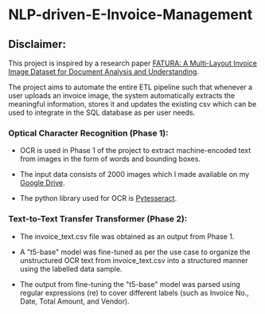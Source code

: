 # NLP-driven-E-Invoice-Management
## Disclaimer:
This project is inspired by a research paper [FATURA: A Multi-Layout Invoice Image Dataset for Document Analysis and Understanding](https://arxiv.org/abs/2311.11856).

The project aims to automate the entire ETL pipeline such that whenever a user uploads an invoice image, the system automatically extracts the meaningful information, stores it and updates the existing csv which can be used to integrate in the SQL database as per user needs.
### Optical Character Recognition (Phase 1):
- OCR is used in Phase 1 of the project to extract machine-encoded text from images in the form of words and bounding boxes.
* The input data consists of 2000 images which I made available on my [Google Drive](https://drive.google.com/drive/folders/1yqt-ZLTuOulB_pD0jDSiM6N-LlfayzAz?usp=drive_link).
+ The python library used for OCR is [Pytesseract](https://pypi.org/project/pytesseract/).
### Text-to-Text Transfer Transformer (Phase 2):
- The invoice_text.csv file was obtained as an output from Phase 1.
* A "t5-base" model was fine-tuned as per the use case to organize the unstructured OCR text from invoice_text.csv into a structured manner using the labelled data sample.
+ The output from fine-tuning the "t5-base" model was parsed using regular expressions (re) to cover different labels (such as Invoice No., Date, Total Amount, and Vendor).

